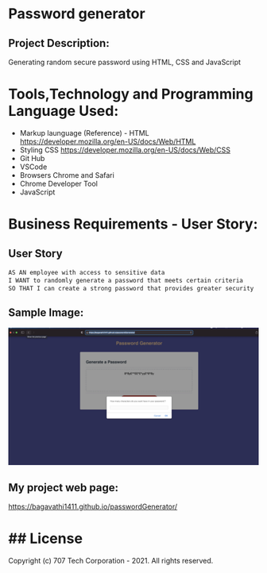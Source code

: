 # Password generator

## Project Description:

Generating random secure password using HTML, CSS and JavaScript

# Tools,Technology and Programming Language Used:

- Markup launguage (Reference) - HTML https://developer.mozilla.org/en-US/docs/Web/HTML
- Styling CSS https://developer.mozilla.org/en-US/docs/Web/CSS
- Git Hub
- VSCode
- Browsers Chrome and Safari
- Chrome Developer Tool
- JavaScript

# Business Requirements - User Story:

## User Story

```
AS AN employee with access to sensitive data
I WANT to randomly generate a password that meets certain criteria
SO THAT I can create a strong password that provides greater security
```

## Sample Image:

![My Project webpage ](assets/passwordGenerator.jpg)

## My project web page:

https://bagavathi1411.github.io/passwordGenerator/

# ## License

Copyright (c) 707 Tech Corporation - 2021. All rights reserved.
